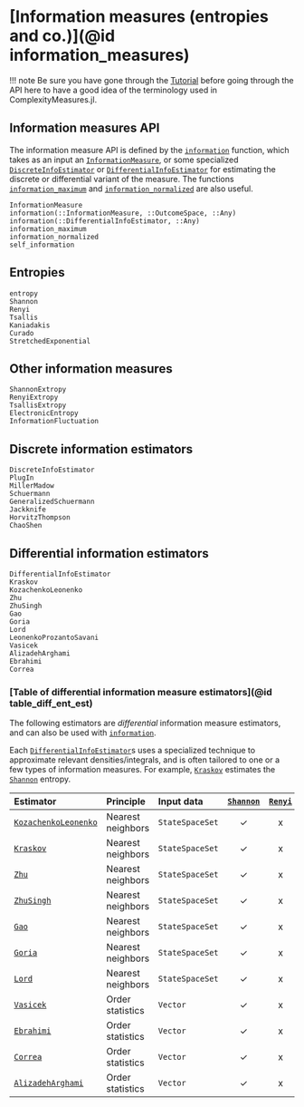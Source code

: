 # [Information measures (entropies and co.)](@id information_measures)

!!! note
    Be sure you have gone through the [Tutorial](@ref) before going through the API here to have a good idea of the terminology used in ComplexityMeasures.jl.


## Information measures API

The information measure API is defined by the [`information`](@ref) function, which takes as an input an [`InformationMeasure`](@ref), or some specialized [`DiscreteInfoEstimator`](@ref) or [`DifferentialInfoEstimator`](@ref) for estimating the discrete or differential variant of the measure.
The functions [`information_maximum`](@ref) and [`information_normalized`](@ref) are also useful.

```@docs
InformationMeasure
information(::InformationMeasure, ::OutcomeSpace, ::Any)
information(::DifferentialInfoEstimator, ::Any)
information_maximum
information_normalized
self_information
```

## Entropies

```@docs
entropy
Shannon
Renyi
Tsallis
Kaniadakis
Curado
StretchedExponential
```

## Other information measures

```@docs
ShannonExtropy
RenyiExtropy
TsallisExtropy
ElectronicEntropy
InformationFluctuation
```

## Discrete information estimators

```@docs
DiscreteInfoEstimator
PlugIn
MillerMadow
Schuermann
GeneralizedSchuermann
Jackknife
HorvitzThompson
ChaoShen
```

## Differential information estimators

```@docs
DifferentialInfoEstimator
Kraskov
KozachenkoLeonenko
Zhu
ZhuSingh
Gao
Goria
Lord
LeonenkoProzantoSavani
Vasicek
AlizadehArghami
Ebrahimi
Correa
```

### [Table of differential information measure estimators](@id table_diff_ent_est)

The following estimators are *differential* information measure estimators, and can also be used
with [`information`](@ref).

Each [`DifferentialInfoEstimator`](@ref)s uses a specialized technique to approximate relevant
densities/integrals, and is often tailored to one or a few types of information measures.
For example, [`Kraskov`](@ref) estimates the [`Shannon`](@ref) entropy.

| Estimator                    | Principle         | Input data | [`Shannon`](@ref) | [`Renyi`](@ref) | [`Tsallis`](@ref) | [`Kaniadakis`](@ref) | [`Curado`](@ref) | [`StretchedExponential`](@ref) |
| :--------------------------- | :---------------- | :--------- | :---------------: | :-------------: | :---------------: | :------------------: | :--------------: | :----------------------------: |
| [`KozachenkoLeonenko`](@ref) | Nearest neighbors | `StateSpaceSet`  |        ✓         |        x        |         x         |          x           |        x         |               x                |
| [`Kraskov`](@ref)            | Nearest neighbors | `StateSpaceSet`  |        ✓         |        x        |         x         |          x           |        x         |               x                |
| [`Zhu`](@ref)                | Nearest neighbors | `StateSpaceSet`  |        ✓         |        x        |         x         |          x           |        x         |               x                |
| [`ZhuSingh`](@ref)           | Nearest neighbors | `StateSpaceSet`  |        ✓         |        x        |         x         |          x           |        x         |               x                |
| [`Gao`](@ref)                | Nearest neighbors | `StateSpaceSet`  |        ✓         |        x        |         x         |          x           |        x         |               x                |
| [`Goria`](@ref)              | Nearest neighbors | `StateSpaceSet`  |        ✓         |        x        |         x         |          x           |        x         |               x                |
| [`Lord`](@ref)               | Nearest neighbors | `StateSpaceSet`  |        ✓         |        x        |         x         |          x           |        x         |               x                |
| [`Vasicek`](@ref)            | Order statistics  | `Vector`   |        ✓         |        x        |         x         |          x           |        x         |               x                |
| [`Ebrahimi`](@ref)           | Order statistics  | `Vector`   |        ✓         |        x        |         x         |          x           |        x         |               x                |
| [`Correa`](@ref)             | Order statistics  | `Vector`   |        ✓         |        x        |         x         |          x           |        x         |               x                |
| [`AlizadehArghami`](@ref)    | Order statistics  | `Vector`   |        ✓         |        x        |         x         |          x           |        x         |               x                |
